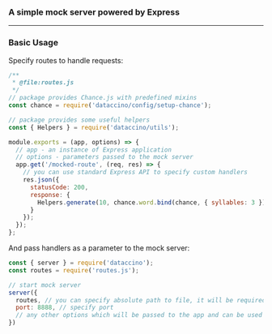 ### A simple mock server powered by Express
***
### Basic Usage

Specify routes to handle requests:
```js
/**
 * @file:routes.js
 */
// package provides Chance.js with predefined mixins
const chance = require('dataccino/config/setup-chance');

// package provides some useful helpers
const { Helpers } = require('dataccino/utils');

module.exports = (app, options) => {
  // app - an instance of Express application
  // options - parameters passed to the mock server
  app.get('/mocked-route', (req, res) => {
    // you can use standard Express API to specify custom handlers
    res.json({
      statusCode: 200,
      response: {
        Helpers.generate(10, chance.word.bind(chance, { syllables: 3 }));
      }
    });
  });
};
```

And pass handlers as a parameter to the mock server:
```js
const { server } = require('dataccino');
const routes = require('routes.js');

// start mock server
server({
  routes, // you can specify absolute path to file, it will be required by package
  port: 8888, // specify port
  // any other options which will be passed to the app and can be used in handlers
})
```
